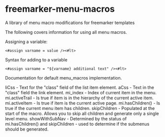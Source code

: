 freemarker-menu-macros
======================

A library of menu macro modifications for freemarker templates


The following covers information for using all menu macros.

Assigning a variable:

    <#assign varname = value /><#lt>

Syntax for adding to a variable

    <#assign varname = "${varname} additional text" /><#lt>


Documentation for default menu_macros implementation.

liCss - Text for the "class" field of the list item element.
aCss - Text in the "class" field the link element.
mi_index - Index of current item in the menu.
mi.activeTrail - Is true if item is in the hierarchy of the current active item.
mi.activeItem - Is true if item is the current active page.
mi.hasChildren() - Is true if the current menu item has children.
skipChildren - Populated at the start of the macro. Allows you to skip all children and generate only a single level menu.
showWithSubNav - Determined by the status of mi.hasChildren() and skipChildren - used to determine if the submenus should be generated.